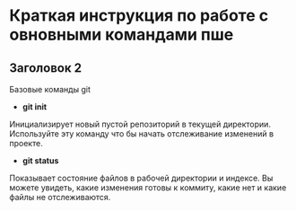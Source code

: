 # Краткая инструкция по работе с овновными командами пше
## Заголовок 2

Базовые команды git
* **git init**

Инициализирует новый пустой репозиторий в текущей директории. Используйте эту команду что бы начать отслеживание изменений в проекте.


* **git status**

Показывает состояние файлов в рабочей директории и индексе. Вы можете увидеть, какие изменения готовы к коммиту, какие нет и какие файлы не отслеживаются.
